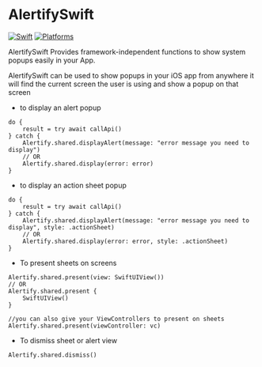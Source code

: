 # AlertifySwift
[![Swift](https://img.shields.io/badge/Swift-5.5-orange?style=flat-square)](https://img.shields.io/badge/Swift-5.7_5.8_5.9-Orange?style=flat-square)
[![Platforms](https://img.shields.io/badge/Platforms-iOS_tvOS-yellowgreen?style=flat-square)](https://img.shields.io/badge/Platforms-macOS_iOS_tvOS_watchOS_vision_OS_Linux_Windows_Android-Green?style=flat-square)

AlertifySwift Provides framework-independent functions to show system popups easily in your App.

AlertifySwift can be used to show popups in your iOS app from anywhere it will find the current screen the user is using and show a popup on that screen
- to display an alert popup
```
do {
    result = try await callApi()
} catch {
    Alertify.shared.displayAlert(message: "error message you need to display")
    // OR
    Alertify.shared.display(error: error)
}
```

- to display an action sheet popup
```
do {
    result = try await callApi()
} catch {
    Alertify.shared.displayAlert(message: "error message you need to display", style: .actionSheet)
    // OR
    Alertify.shared.display(error: error, style: .actionSheet)
}
```

- To present sheets on screens
```
Alertify.shared.present(view: SwiftUIView())
// OR
Alertify.shared.present {
    SwiftUIView()
}

//you can also give your ViewControllers to present on sheets
Alertify.shared.present(viewController: vc)
```

- To dismiss sheet or alert view 
```
Alertify.shared.dismiss()
```
